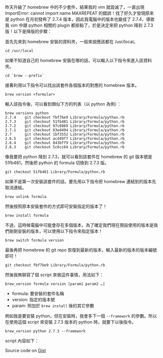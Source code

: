 <!--
[date]: 2013-04-19
[title]: 透過 homebrew 安裝特定版本套件
[name]: install-formula-of-specific-version-with-homebrew
[tag]: OS X, homebrew
-->

昨天升級了 homebrew 中的不少套件，結果我的 vim 就毀滅了，一直出現 ImportError: cannot import name MAXREPEAT 的錯誤！找了好久才發現原來是 python 在月初發佈了 2.7.4 版本，因此我電腦中的版本也變成了 2.7.4，導致我 vim 中跟 python 相關的 plugin 都掛點了，於是決定來把 python 降到 2.7.3 版！以下是降版的步驟：

首先先來到 homebrew 安裝的資料夾，一般來說應該都在 /usr/local。

	cd /usr/local

如果不知道自己的 homebrew 安裝在哪的話，可以輸入以下指令來進入該資料夾。

	cd `brew --prefix`

接著利用以下指令可以找出該套件各個版本的對應的 homebrew 版本。

	brew version <formular>

輸入該指令後，可以看到類似下方的列表（以 python 為例）：

	brew versions python                 
	2.7.4    git checkout fbf7be9 Library/Formula/python.rb
	2.7.3    git checkout 51fb481 Library/Formula/python.rb
	2.7.2    git checkout 97c6869 Library/Formula/python.rb
	2.7.1    git checkout 83ed494 Library/Formula/python.rb
	2.7      git checkout 1bf3552 Library/Formula/python.rb
	2.6.5    git checkout acd49f7 Library/Formula/python.rb
	2.6.4    git checkout 843bff9 Library/Formula/python.rb
	2.6.3    git checkout 5c6cc64 Library/Formula/python.rb

像我要把 python 降到 2.7.3，就可以看到該套件在 homebrew 的 git 版本號是 51fb481，然後把 python 的 formula 切換到 2.7.3 版。

	git checkout 51fb481 Library/Formula/python.rb

如果不是第一次安裝該套件的話，要先用以下指令把 homebrew 連結到的版本先取消連結。

	brew unlink formula

然後按照原本安裝套件的方式即可安裝指定的版本了！

	brew install formula

不過，這時候電腦中可能會存在多個版本，為了確定我們現在預設使用的版本是我們剛剛安裝的版本，可以使用以下指令來指定版本！

	brew switch formula version

最後再把 homebrew 的 git repo 恢復到最新的版本，輸入最新的版本的版本編號即可！

	git checkout fbf7be9 Library/Formula/python.rb

然後我無聊寫了個 script 來做這件事情，用法如下：

	brew_version formula version [param1 param2 …]

- formula: 要安裝的套件名稱
- version: 指定的版本號
- param: 附加於 `brew install` 後的其它參數

例如我是要安裝 python，但在安裝時，我會多下一個 `--framework` 的參數。所以在使用這個 script 來安裝 2.7.3 版本的 python 時，就要下以後指令。

	brew_version python 2.7.3 --framework

script 內容如下：

<script src="https://gist.github.com/KuoE0/5421086.js"></script>

Source code on [Gist][1]

[1]: https://gist.github.com/KuoE0/5421086

